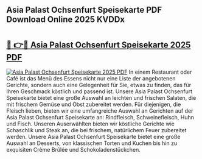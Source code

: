 ## Asia Palast Ochsenfurt Speisekarte PDF Download Online 2025 KVDDx

# <h2><a href="http://gc77qa.nevu.top/?p=Asia+Palast+Ochsenfurt+Speisekarte">🔗 👉🔴 Asia Palast Ochsenfurt Speisekarte 2025 PDF</a></h2>

[![Asia Palast Ochsenfurt Speisekarte 2025 PDF](https://i.imgur.com/dBaPXMq.png)](http://gc77qa.nevu.top/?p=Asia+Palast+Ochsenfurt+Speisekarte)
In einem Restaurant oder Café ist das Menü des Essens nicht nur eine Liste der angebotenen Gerichte, sondern auch eine Gelegenheit für Sie, etwas zu finden, das für Ihren Geschmack köstlich und passend ist. Unsere Asia Palast Ochsenfurt Speisekarte bietet eine große Auswahl an leichten und frischen Salaten, die mit frischem Gemüse und Obst zubereitet werden. Für diejenigen, die Fleisch lieben, bieten wir eine umfangreiche Auswahl an Gerichten auf der Asia Palast Ochsenfurt Speisekarte an: Rindfleisch, Schweinefleisch, Huhn und Fisch. Unseren Auserwählten bieten wir köstliche Gerichte wie Schaschlik und Steak an, die bei frischem, natürlichem Feuer zubereitet werden. Unsere Asia Palast Ochsenfurt Speisekarte bietet eine große Auswahl an Desserts, von klassischen Torten und Kuchen bis hin zu exquisiten Crème Brûlée und Schokoladenstückchen.
